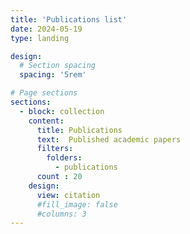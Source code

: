 ```yaml
---
title: 'Publications list'
date: 2024-05-19
type: landing

design:
  # Section spacing
  spacing: '5rem'

# Page sections
sections:
  - block: collection
    content:
      title: Publications
      text:  Published academic papers
      filters:
        folders:
          - publications
      count : 20
    design:
      view: citation
      #fill_image: false
      #columns: 3
---
```

